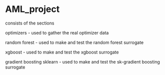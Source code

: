 # AML_project

consists of the sections

optimizers - used to gather the real optimizer data

random forest - used to make and test the random forest surrogate

xgboost - used to make and test the xgboost surrogate

gradient boosting sklearn - used to make and test the sk-gradient boosting surrogate
